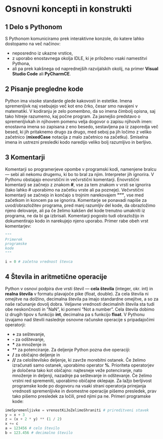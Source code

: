 # Osnovni koncepti in konstrukti

## 1  Delo s Pythonom

S Pythonom komuniciramo prek interaktivne konzole, do katere lahko
dostopamo na več načinov:
- neposredno iz ukazne vrstice,
- z uporabo enostavnega okolja IDLE, ki je priloženo vsaki namestitvi
  Pythona,
- ali pa prek kakšnega od naprednejših razvijalskih okolij, na primer **Visual Studio Code** ali
**PyCharmCE**.

## 2  Pisanje pregledne kode

Python ima visoke standarde glede kakovosti in estetike. Imena spremenljivk
naj vsebujejo več kot eno črko, česar smo navajeni v matematiki. V kodiranju je
zelo pomembno, da so imena čimbolj opisna, saj tako hitreje razumemo, kaj
počne program. Za jasnejšo predstavo o spremenljivkah in njihovem pomenu
velja dogovor o zapisu njihovih imen: enostavna imena so zapisana z eno
besedo, sestavljena pa iz zaporedja več besed, ki jih pritaknemo drugo za drugo,
med seboj pa jih ločimo z veliko začetnico (**mixedCase** notacija z malo začetnico
na začetku). Smiselna imena in ustrezni presledki kodo naredijo veliko bolj
razumljivo in berljivo.

## 3  Komentarji

Komentarji so programerjeve opombe v programski kodi, namenjene bralcu —
sebi ali nekomu drugemu, ki bo to bral za njim. Interpreter jih ignorira.
V Pythonu obstajajo enovrstični in večvrstični komentarji.
Enovrstični komentarji se začnejo z znakom **#**, vse za tem znakom v vrsti se
ignorira (tako lahko # uporabimo na začetku vrste ali pa pozneje).
Večvrstični komentarji se začnejo in končajo s trojnim narekovajem **”””**, vse
med začetkom in koncem pa se ignorira.
Komentarje se ponavadi napiše za uvod/obrazložitev programa, pred manj
razumljiv del kode, da obrazložimo njeno delovanje, ali pa če želimo kakšen del
kode trenutno umakniti iz programa, ne da bi ga izbrisali. Komentarji pogosto
tudi obrazložijo in dokumentirajo kodo in narekujejo njeno uporabo. Primer
rabe obeh vrst komentarjev:

```python
"""
Primerek
programske
kode
"""

i = 0 # začetna vrednost števca
```

## 4  Števila in aritmetične operacije

Python v osnovi podpira dve vrsti števil — **cela števila** (integer, okr. int) in
**realna števila** v formatu plavajoče pike (float, double). Za cela števila ni omejitve na dolžino,
decimalna števila pa imajo standardne omejitve, a so za naše računanje dovolj
dobra. Veljavne vrednosti decimalnih števila sta tudi obe neskončnosti in
”NaN”, ki pomeni “Not a number”. Cela števila dobimo iz drugih tipov s
funkcijo **int**, decimalna pa s funkcijo **float**.
V Pythonu izvajamo nad števili naslednje osnovne računske operacije s
pripadajočimi operatorji:
- **+** za seštevanje,
- **-** za odštevanje,
- **\*** za množenje in
- ** za potenciranje.
Za deljenje Python pozna dve operaciji:
- **/** za običajno deljenje in
- **//** za celoštevilsko deljenje, ki zavrže morebitni ostanek.
Če želimo izračunati samo ostanek, uporabimo operator **%**.
Prioriteta operatorjev je določena tako kot običajno: najtesneje veže
potenciranje, nato množenje in deljenji, nazadnje pa seštevanje in odštevanje.
Če želimo vrstni red spremeniti, uporabimo običajne oklepaje. Za lažjo
berljivost programske kode po dogovoru na vsaki strani operatorja prirejanja
vrednosti spremenljivke in dvomestne operacije pišemo presledek, prav tako
pišemo presledek za ločili, pred njimi pa ne. 
Primeri programske kode:

```python
imeSpremenljivke = vrenostKiJoZelimoShraniti # prireditveni stavek
y = x + 3
z = (x + 2 * y) ** (1 / 2)
x += c
a = 123456 # celo število
b = 123.456 # decimalno število
```

